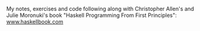 My notes, exercises and code following along with Christopher Allen's and Julie Moronuki's book "Haskell Programming From First Principles": www.haskellbook.com

